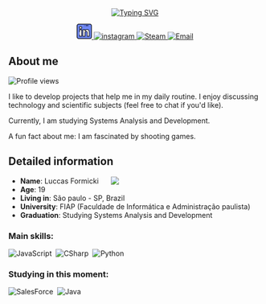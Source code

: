 <div align="center">
    <a href="https://git.io/typing-svg">
      <img src="https://readme-typing-svg.demolab.com?font=Fira+Code&duration=4650&pause=1000&color=6AFFD1&background=FFFFFF00&random=false&width=435&lines=Hello+everyone%2C+my+name+is+Luccas;I'm+a+full+stack+developer+%F0%9F%A7%91%F0%9F%8F%BB%E2%80%8D%F0%9F%92%BB%F0%9F%8C%90;be+welcome+to+my+profile!+%F0%9F%98%81" alt="Typing SVG" /></a>
  </div>

  <p align="center">
    <a href="https://www.linkedin.com/in/luccas-formicki" target="blank">
        <img height="30" src="https://raw.githubusercontent.com/8bithemant/8bithemant/master/linkedin.png?raw=true" alt="LinkedIn" title="LinkedIn" target="_blank">
    </a>
      <a href="https://www.instagram.com/_woodnotfound/" target="blank">
        <img height="30" src="https://www.vectorlogo.zone/logos/instagram/instagram-icon.svg" alt="instagram" title="instagram" target="_blank">
      </a>
      <a href="https://steamcommunity.com/profiles/76561199027125330/" target="blank">
        <img height="30" src="https://www.vectorlogo.zone/logos/steampowered/steampowered-icon.svg" alt="Steam" title="Steam" target="_blank">
      </a>
      <a href="mailto:luccas.formicki@gmail.com?subject=Oiii%20again" target="blank">
        <img height="30" src="https://www.vectorlogo.zone/logos/gmail/gmail-icon.svg" alt="Email" title="Email" target="_blank">
      </a>
  </p>

  ## About me
  
  <p align="left"> <img src="https://komarev.com/ghpvc/?username=luccasformicki&color=yellow" alt="Profile views" /> </p>

I like to develop projects that help me in my daily routine. I enjoy discussing technology and scientific subjects (feel free to chat if you'd like).

Currently, I am studying Systems Analysis and Development.

A fun fact about me: I am fascinated by shooting games.

## Detailed information
 <img src="https://i.imgur.com/i9EvBnz.png" min-width="300px" max-width="300px" width="300px" align="right">

- **Name**: Luccas Formicki
- **Age**: 19
- **Living in**: São paulo - SP, Brazil
- **University**: FIAP (Faculdade de Informática e Administração paulista)
- **Graduation**: Studying Systems Analysis and Development

### Main skills:
![JavaScript](https://img.shields.io/badge/-JavaScript-0D1117?style=for-the-badge&logo=javascript&labelColor=0D1117)&nbsp;
![CSharp](https://img.shields.io/badge/-CSharp-0D1117?style=for-the-badge&logo=CSharp&logoColor=purple&labelColor=0D1117)&nbsp;
![Python](https://img.shields.io/badge/-Python-0D1117?style=for-the-badge&logo=Python&logoColor=1572B6&labelColor=0D1117)&nbsp; 

### Studying in this moment:
![SalesForce](https://img.shields.io/badge/-SalesForce-0D1117?style=for-the-badge&logo=SalesForce&labelColor=0D1117)&nbsp;
![Java](https://img.shields.io/badge/Java-0D1117?style=for-the-badge&logo=openjdk&logoColor=1572B6&labelColor=0D1117)&nbsp;

